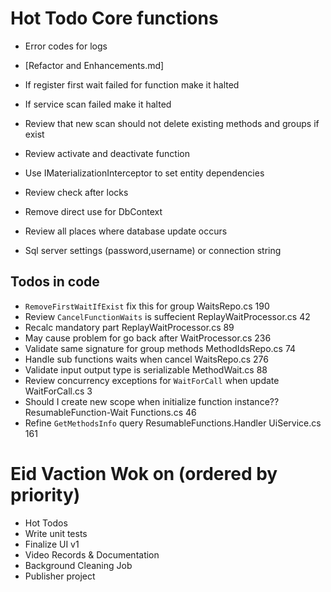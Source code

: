 ﻿# Hot Todo Core functions

* Error codes for logs
* [Refactor and Enhancements.md]
* If register first wait failed for function make it halted
* If service scan failed make it halted
* Review that new scan should not delete existing methods and groups if exist

* Review activate and deactivate function
* Use IMaterializationInterceptor to set entity dependencies
* Review check after locks
* Remove direct use for DbContext
* Review all places where database update occurs
* Sql server settings (password,username) or connection string

## Todos in code
* `RemoveFirstWaitIfExist` fix this for group	WaitsRepo.cs	190
* Review `CancelFunctionWaits` is suffecient	ReplayWaitProcessor.cs	42
* Recalc mandatory part	ReplayWaitProcessor.cs	89
* May cause problem for go back after	WaitProcessor.cs	236
* Validate same signature for group methods	MethodIdsRepo.cs	74
* Handle sub functions waits when cancel WaitsRepo.cs	276
* Validate input output type is serializable	MethodWait.cs	88
* Review concurrency exceptions for `WaitForCall` when update	WaitForCall.cs	3
* Should I create new scope when initialize function instance??	ResumableFunction-Wait Functions.cs	46
* Refine `GetMethodsInfo` query	ResumableFunctions.Handler	UiService.cs	161

# Eid Vaction Wok on (ordered by priority)
* Hot Todos
* Write unit tests
* Finalize UI v1
* Video Records & Documentation
* Background Cleaning Job
* Publisher project